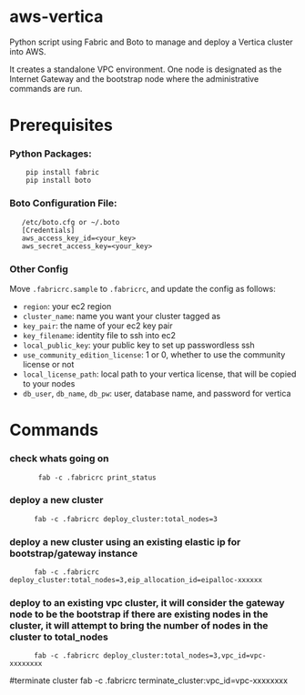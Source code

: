 aws-vertica  
===========

Python script using Fabric and Boto to manage and deploy a Vertica cluster into AWS.

It creates a standalone VPC environment. One node is designated as the Internet Gateway and
the bootstrap node where the administrative commands are run.

Prerequisites  
===========

### Python Packages:  
        pip install fabric
        pip install boto

### Boto Configuration File:
       /etc/boto.cfg or ~/.boto
       [Credentials]
       aws_access_key_id=<your_key>
       aws_secret_access_key=<your_key>

### Other Config
Move `.fabricrc.sample` to `.fabricrc`, and update the config as follows:

 * `region`: your ec2 region
 * `cluster_name`: name you want your cluster tagged as
 * `key_pair`: the name of your ec2 key pair
 * `key_filename`: identity file to ssh into ec2
 * `local_public_key`: your public key to set up passwordless ssh
 * `use_community_edition_license`: 1 or 0, whether to use the community license or not
 * `local_license_path`: local path to your vertica license, that will be copied to your nodes
 * `db_user`, `db_name`, `db_pw`: user, database name, and password for vertica

Commands
===========

### check whats going on  
           fab -c .fabricrc print_status

### deploy a new cluster  
          fab -c .fabricrc deploy_cluster:total_nodes=3

### deploy a new cluster using an existing elastic ip for bootstrap/gateway instance  
          fab -c .fabricrc deploy_cluster:total_nodes=3,eip_allocation_id=eipalloc-xxxxxx

### deploy to an existing vpc cluster, it will consider the gateway node to be the bootstrap if there are existing nodes in the cluster, it will attempt to bring the number of  nodes in the cluster to total_nodes  
          fab -c .fabricrc deploy_cluster:total_nodes=3,vpc_id=vpc-xxxxxxxx

#terminate cluster
          fab -c .fabricrc terminate_cluster:vpc_id=vpc-xxxxxxxx
